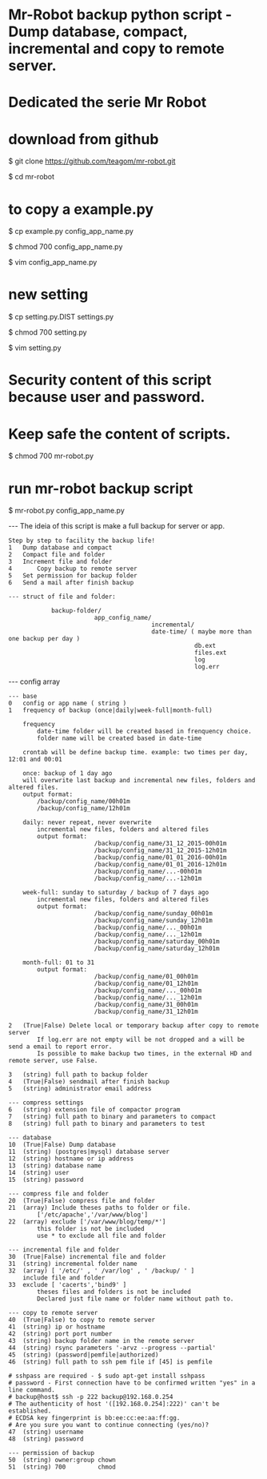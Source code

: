# Mr-Robot backup python script - Dump database, compact, incremental and copy to remote server.
# Dedicated the serie Mr Robot

# download from github
$ git clone https://github.com/teagom/mr-robot.git

$ cd mr-robot

# to copy a example.py
$ cp example.py config_app_name.py

$ chmod 700 config_app_name.py

$ vim config_app_name.py

# new setting
$ cp setting.py.DIST settings.py

$ chmod 700 setting.py

$ vim setting.py

# Security content of this script because user and password.
# Keep safe the content of scripts.
$ chmod 700 mr-robot.py

# run mr-robot backup script
$ mr-robot.py config_app_name.py

--- The ideia of this script is make a full backup for server or app.
	
	Step by step to facility the backup life!
	1	Dump database and compact
	2 	Compact file and folder
	3	Increment file and folder
    4       Copy backup to remote server
    5	Set permission for backup folder
    6	Send a mail after finish backup

	--- struct of file and folder:

        		backup-folder/
                            app_config_name/
                                            incremental/
                                            date-time/ ( maybe more than one backup per day )
                                                        db.ext
                                                        files.ext
                                                        log
                                                        log.err
	
--- config array

	--- base
	0	config or app name ( string )
	1	frequency of backup (once|daily|week-full|month-full)

        frequency
            date-time folder will be created based in frenquency choice.
            folder name will be created based in date-time
            
		crontab will be define backup time. example: two times per day, 12:01 and 00:01 
		        
		once: backup of 1 day ago
        will overwrite last backup and incremental new files, folders and altered files.
        output format:
            /backup/config_name/00h01m
            /backup/config_name/12h01m
            
		daily: never repeat, never overwrite
            incremental new files, folders and altered files
			output format:
                            /backup/config_name/31_12_2015-00h01m
                            /backup/config_name/31_12_2015-12h01m
                            /backup/config_name/01_01_2016-00h01m
                            /backup/config_name/01_01_2016-12h01m
                            /backup/config_name/...-00h01m
                            /backup/config_name/...-12h01m

        week-full: sunday to saturday / backup of 7 days ago
            incremental new files, folders and altered files
            output format:
                            /backup/config_name/sunday_00h01m
                            /backup/config_name/sunday_12h01m
                            /backup/config_name/..._00h01m
                            /backup/config_name/..._12h01m
                            /backup/config_name/saturday_00h01m
                            /backup/config_name/saturday_12h01m
            
		month-full: 01 to 31
			output format:
                            /backup/config_name/01_00h01m
                            /backup/config_name/01_12h01m
                            /backup/config_name/..._00h01m
                            /backup/config_name/..._12h01m
                            /backup/config_name/31_00h01m
                            /backup/config_name/31_12h01m

    2   (True|False) Delete local or temporary backup after copy to remote server
            If log.err are not empty will be not dropped and a will be send a email to report error.
            Is possible to make backup two times, in the external HD and remote server, use False.

    3   (string) full path to backup folder
    4   (True|False) sendmail after finish backup
    5   (string) administrator email address
    
    --- compress settings
    6   (string) extension file of compactor program
	7   (string) full path to binary and parameters to compact
    8   (string) full path to binary and parameters to test
    
    --- database
    10  (True|False) Dump database
    11  (string) (postgres|mysql) database server
    12  (string) hostname or ip address
    13  (string) database name
    14  (string) user
    15  (string) password
        
    --- compress file and folder
    20  (True|False) compress file and folder
    21  (array)	Include theses paths to folder or file.
            ['/etc/apache','/var/www/blog']
    22  (array) exclude ['/var/www/blog/temp/*']
            this folder is not be included
            use * to exclude all file and folder

    --- incremental file and folder
    30  (True|False) incremental file and folder
	31  (string) incremental folder name
    32  (array) [ '/etc/' , ' /var/log' , ' /backup/ ' ]
        include file and folder
	33  exclude	[ 'cacerts','bind9' ]
            theses files and folders is not be included
            Declared just file name or folder name without path to.

    --- copy to remote server
    40  (True|False) to copy to remote server
    41  (string) ip or hostname
    42  (string) port port number
    43  (string) backup folder name in the remote server
    44  (string) rsync parameters '-arvz --progress --partial'
    45  (string) (password|pemfile|authorized)
    46  (string) full path to ssh pem file if [45] is pemfile
    
    # sshpass are required - $ sudo apt-get install sshpass
    # password - First connection have to be confirmed written "yes" in a line command.
    # backup@host$ ssh -p 222 backup@192.168.0.254
    # The authenticity of host '([192.168.0.254]:222)' can't be established.
    # ECDSA key fingerprint is bb:ee:cc:ee:aa:ff:gg.
    # Are you sure you want to continue connecting (yes/no)?
    47  (string) username
    48  (string) password

    --- permission of backup
    50  (string) owner:group chown
    51  (string) 700         chmod
